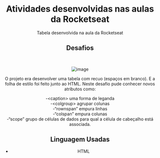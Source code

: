 <div align="center">

# Atividades desenvolvidas nas aulas da Rocketseat



Tabela desenvolvida na aula da Rocketseat

## Desafios
<br>

![image](https://user-images.githubusercontent.com/105385268/177414531-f5824dc5-fb92-4200-9fb5-3c2f6e470a38.png)
<br>

O projeto era desenvolver uma tabela com recuo (espaços em branco). E a folha de estilo foi feito junto ao HTML. Neste desafio pude conhecer novos atributos como:

-&lt;caption&gt;  uma forma de leganda<br> 
-&lt;colgroup&gt; agrupar colunas<br>
-&ldquo;rownspan&rdquo; empura linhas<br>
-&ldquo;colspan&rdquo; empura colunas<br>
-&ldquo;scope&rdquo;  grupo de células de dados para qual a célula de cabeçalho está associada.<br>

## Linguagem Usadas

- HTML
